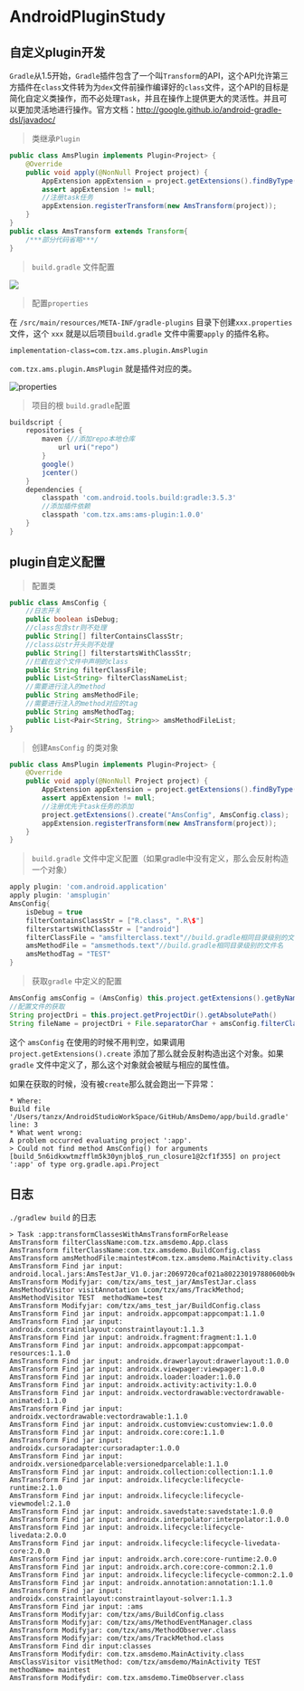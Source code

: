 # AndroidPluginStudy

## 自定义plugin开发

`Gradle`从1.5开始，`Gradle`插件包含了一个叫`Transform`的API，这个API允许第三方插件在`class`文件转为为`dex`文件前操作编译好的`class`文件，这个API的目标是简化自定义类操作，而不必处理`Task`，并且在操作上提供更大的灵活性。并且可以更加灵活地进行操作。官方文档：http://google.github.io/android-gradle-dsl/javadoc/

> 类继承`Plugin` 

```java
public class AmsPlugin implements Plugin<Project> {
    @Override
    public void apply(@NonNull Project project) {
        AppExtension appExtension = project.getExtensions().findByType(AppExtension.class);
        assert appExtension != null;
        //注册task任务
        appExtension.registerTransform(new AmsTransform(project));
    }
}
public class AmsTransform extends Transform{
  	/***部分代码省略***/
}
```

> `build.gradle` 文件配置

![](./uploadArchives.png)

> 配置`properties`

在 `/src/main/resources/META-INF/gradle-plugins` 目录下创建`xxx.properties` 文件，这个 `xxx` 就是以后项目`build.gradle` 文件中需要`apply` 的插件名称。

```properties
implementation-class=com.tzx.ams.plugin.AmsPlugin
```

`com.tzx.ams.plugin.AmsPlugin` 就是插件对应的类。

![properties](./properties.png)

> 项目的根 `build.gradle`配置

```groovy
buildscript {
    repositories {
        maven {//添加repo本地仓库
            url uri("repo")
        }
        google()
        jcenter()
    }
    dependencies {
        classpath 'com.android.tools.build:gradle:3.5.3'
        //添加插件依赖
        classpath 'com.tzx.ams:ams-plugin:1.0.0'
    }
}
```

## plugin自定义配置

> 配置类

```java
public class AmsConfig {
    //日志开关
    public boolean isDebug;
    //class包含str则不处理
    public String[] filterContainsClassStr;
    //class以str开头则不处理
    public String[] filterstartsWithClassStr;
    //拦截在这个文件中声明的class
    public String filterClassFile;
    public List<String> filterClassNameList;
    //需要进行注入的method
    public String amsMethodFile;
    //需要进行注入的method对应的tag
    public String amsMethodTag;
    public List<Pair<String, String>> amsMethodFileList;
}
```

> 创建`AmsConfig` 的类对象

```java
public class AmsPlugin implements Plugin<Project> {
    @Override
    public void apply(@NonNull Project project) {
        AppExtension appExtension = project.getExtensions().findByType(AppExtension.class);
        assert appExtension != null;
        //注册优先于task任务的添加
        project.getExtensions().create("AmsConfig", AmsConfig.class);
        appExtension.registerTransform(new AmsTransform(project));
    }
}
```

> `build.gradle` 文件中定义配置（如果gradle中没有定义，那么会反射构造一个对象）

```groovy
apply plugin: 'com.android.application'
apply plugin: 'amsplugin'
AmsConfig{
    isDebug = true
    filterContainsClassStr = ["R.class", ".R\$"]
    filterstartsWithClassStr = ["android"]
    filterClassFile = "amsfilterclass.text"//build.gradle相同目录级别的文件名
    amsMethodFile = "amsmethods.text"//build.gradle相同目录级别的文件名
    amsMethodTag = "TEST"
}
```

> 获取`gradle` 中定义的配置

```java
AmsConfig amsConfig = (AmsConfig) this.project.getExtensions().getByName(AmsConfig.class.getSimpleName());
//配置文件的获取
String projectDri = this.project.getProjectDir().getAbsolutePath()
String fileName = projectDri + File.separatorChar + amsConfig.filterClassFile;
```

这个 `amsConfig` 在使用的时候不用判空，如果调用`project.getExtensions().create` 添加了那么就会反射构造出这个对象。如果`gradle` 文件中定义了，那么这个对象就会被赋与相应的属性值。

如果在获取的时候，没有被`create`那么就会跑出一下异常：

```log
* Where:
Build file '/Users/tanzx/AndroidStudioWorkSpace/GitHub/AmsDemo/app/build.gradle' line: 3
* What went wrong:
A problem occurred evaluating project ':app'.
> Could not find method AmsConfig() for arguments [build_5n6idkxwtmzfflm5k30ynjblo$_run_closure1@2cf1f355] on project ':app' of type org.gradle.api.Project
```

## 日志

`./gradlew build` 的日志

```shell
> Task :app:transformClassesWithAmsTransformForRelease
AmsTransform filterClassName:com.tzx.amsdemo.App.class
AmsTransform filterClassName:com.tzx.amsdemo.BuildConfig.class
AmsTransform amsMethodFile:maintest#com.tzx.amsdemo.MainActivity.class
AmsTransform Find jar input: android.local.jars:AmsTestJar_V1.0.jar:2069720caf021a802230197880600b9eb8ea02c8
AmsTransform Modifyjar: com/tzx/ams_test_jar/AmsTestJar.class
AmsMethodVisitor visitAnnotation Lcom/tzx/ams/TrackMethod;
AmsMethodVisitor TEST  methodName=test
AmsTransform Modifyjar: com/tzx/ams_test_jar/BuildConfig.class
AmsTransform Find jar input: androidx.appcompat:appcompat:1.1.0
AmsTransform Find jar input: androidx.constraintlayout:constraintlayout:1.1.3
AmsTransform Find jar input: androidx.fragment:fragment:1.1.0
AmsTransform Find jar input: androidx.appcompat:appcompat-resources:1.1.0
AmsTransform Find jar input: androidx.drawerlayout:drawerlayout:1.0.0
AmsTransform Find jar input: androidx.viewpager:viewpager:1.0.0
AmsTransform Find jar input: androidx.loader:loader:1.0.0
AmsTransform Find jar input: androidx.activity:activity:1.0.0
AmsTransform Find jar input: androidx.vectordrawable:vectordrawable-animated:1.1.0
AmsTransform Find jar input: androidx.vectordrawable:vectordrawable:1.1.0
AmsTransform Find jar input: androidx.customview:customview:1.0.0
AmsTransform Find jar input: androidx.core:core:1.1.0
AmsTransform Find jar input: androidx.cursoradapter:cursoradapter:1.0.0
AmsTransform Find jar input: androidx.versionedparcelable:versionedparcelable:1.1.0
AmsTransform Find jar input: androidx.collection:collection:1.1.0
AmsTransform Find jar input: androidx.lifecycle:lifecycle-runtime:2.1.0
AmsTransform Find jar input: androidx.lifecycle:lifecycle-viewmodel:2.1.0
AmsTransform Find jar input: androidx.savedstate:savedstate:1.0.0
AmsTransform Find jar input: androidx.interpolator:interpolator:1.0.0
AmsTransform Find jar input: androidx.lifecycle:lifecycle-livedata:2.0.0
AmsTransform Find jar input: androidx.lifecycle:lifecycle-livedata-core:2.0.0
AmsTransform Find jar input: androidx.arch.core:core-runtime:2.0.0
AmsTransform Find jar input: androidx.arch.core:core-common:2.1.0
AmsTransform Find jar input: androidx.lifecycle:lifecycle-common:2.1.0
AmsTransform Find jar input: androidx.annotation:annotation:1.1.0
AmsTransform Find jar input: androidx.constraintlayout:constraintlayout-solver:1.1.3
AmsTransform Find jar input: :ams
AmsTransform Modifyjar: com/tzx/ams/BuildConfig.class
AmsTransform Modifyjar: com/tzx/ams/MethodEventManager.class
AmsTransform Modifyjar: com/tzx/ams/MethodObserver.class
AmsTransform Modifyjar: com/tzx/ams/TrackMethod.class
AmsTransform Find dir input:classes
AmsTransform Modifydir: com.tzx.amsdemo.MainActivity.class
AmsClassVisitor visitMethod: com/tzx/amsdemo/MainActivity TEST methodName= maintest
AmsTransform Modifydir: com.tzx.amsdemo.TimeObserver.class
```

